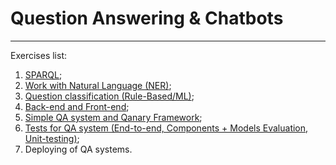 # Question Answering & Chatbots

***

Exercises list:
1. [SPARQL](https://github.com/Perevalov/qa_chatbots_exercises/tree/main/Exercise_1);
2. [Work with Natural Language (NER)](https://github.com/Perevalov/qa_chatbots_exercises/tree/main/Exercise_2);
3. [Question classification (Rule-Based/ML)](https://github.com/Perevalov/qa_chatbots_exercises/tree/main/Exercise_3);
4. [Back-end and Front-end](https://github.com/Perevalov/qa_chatbots_exercises/tree/main/Exercise_4);
5. [Simple QA system and Qanary Framework](https://github.com/Perevalov/qa_chatbots_exercises/tree/main/Exercise_5);
6. [Tests for QA system (End-to-end, Components + Models Evaluation, Unit-testing)](https://github.com/Perevalov/qa_chatbots_exercises/tree/main/Exercise_6);
7. Deploying of QA systems.
